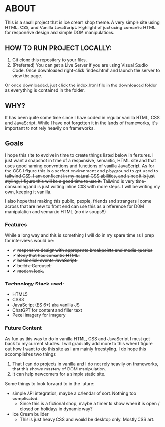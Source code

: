 # ABOUT
This is a small project that is ice cream shop theme. 
A very simple site using HTML, CSS, and Vanilla JavaScript. Highlight of just using semantic HTML for responsive design and simple DOM manipulations.

## HOW TO RUN PROJECT LOCALLY:
1. Git clone this repository to your files.
2. (Preferred) You can get a Live Server if you are using Visual Studio Code. Once downloaded right-click 'index.html' and launch the server to view the page.

Or once downloaded, just click the index.html file in the downloaded folder as everything is contained in the folder.  

## WHY?
It has been quite some time since I have coded in regular vanilla HTML, CSS and JavaScript. While I have not
forgotten it in the lands of frameworks, it's important to not rely heavily on frameworks. 

## Goals
I hope this site to evolve in time to create things listed below in features. I just want a snapshot in time of a
responsive, semantic, HTML site and that uses good naming conventions and functions of vanilla JavaScript. <s>As for
the CSS I figure this is a perfect environment and playground to get used to tailwind CSS. I am confident in my natural CSS
abilities, and since it is just styling, I figure this will be a good time to use it.</s> Tailwind is very time-consuming
and is just writing inline CSS with more steps. I will be writing my own, keeping it vanilla.

I also hope that making this public, people, friends and strangers I come across that are new to front end can use this
as a reference for DOM manipulation and semantic HTML (no div soups!!)

### Features
While a long way and this is something I will do in my spare time as I prep for interviews would be:

- ✔ <s>responsive design with appropriate breakpoints and media queries</s>
- ✔ <s>Body that has semantic HTML.</s>
- ✔ <s>basic click events JavaScript.</s>
- ✔ <s>build a Carousel.</s>
- ✔ <s>modern look.</s>

### Technology Stack used:
- HTML5
- CSS3
- JavaScript (ES 6+) aka vanilla JS
- ChatGPT for content and filler text
- Pexel imagery for imagery

### Future Content
As fun as this was to do in vanilla HTML, CSS and JavaScript I must get back to my current studies. I will gradually add more to this when I figure out how I want to do this site as I am mainly freestyling. I do hope this accomplishes two things: 
1. That I can do projects in vanilla and I do not rely heavily on frameworks, that this shows mastery of DOM manipulation.
2. It can help newcomers for a simple static site. 

Some things to look forward to in the future:
- simple API integration, maybe a calendar of sort. Nothing too complicated.
    - Since this is a fictional shop, maybe a timer to show when it is open / closed on holidays in dynamic way?
- Ice Cream builder
    - This is just heavy CSS and would be desktop only. Mostly CSS art.